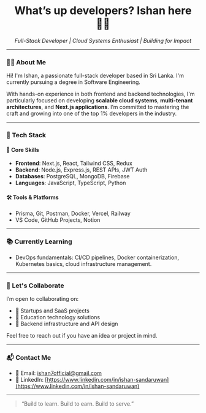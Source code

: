 <h1 align="center">What’s up developers? Ishan here 👨‍💻</h1>
<p align="center">
  <em>Full-Stack Developer | Cloud Systems Enthusiast | Building for Impact</em>
</p>

---

### 👨‍💻 About Me

Hi! I'm Ishan, a passionate full-stack developer based in Sri Lanka. I'm currently pursuing a degree in Software Engineering.

With hands-on experience in both frontend and backend technologies, I'm particularly focused on developing **scalable cloud systems**, **multi-tenant architectures**, and **Next.js applications**. I’m committed to mastering the craft and growing into one of the top 1% developers in the industry.

---

### 📌 Tech Stack

#### 🧠 Core Skills
- **Frontend**: Next.js, React, Tailwind CSS, Redux
- **Backend**: Node.js, Express.js, REST APIs, JWT Auth
- **Databases**: PostgreSQL, MongoDB, Firebase
- **Languages**: JavaScript, TypeScript, Python

#### 🛠 Tools & Platforms
- Prisma, Git, Postman, Docker, Vercel, Railway
- VS Code, GitHub Projects, Notion

---

### 📚 Currently Learning

- DevOps fundamentals: CI/CD pipelines, Docker containerization, Kubernetes basics, cloud infrastructure management.

---

### 🤝 Let's Collaborate

I’m open to collaborating on:
- 🚀 Startups and SaaS projects
- 📘 Education technology solutions
- 🧩 Backend infrastructure and API design

Feel free to reach out if you have an idea or project in mind.

---

### 📬 Contact Me

- 📧 Email: [ishan7official@gmail.com](mailto:ishan7official@gmail.com)
- 💼 LinkedIn: [https://www.linkedin.com/in/ishan-sandaruwan](https://www.linkedin.com/in/ishan-sandaruwan)

---

> “Build to learn. Build to earn. Build to serve.”

